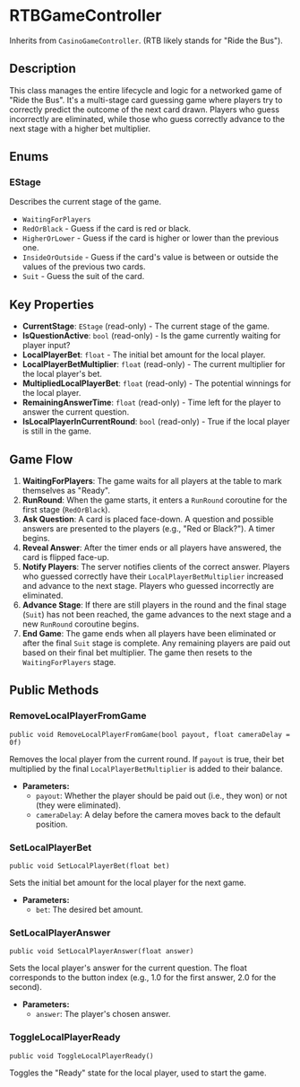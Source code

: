# RTBGameController

Inherits from `CasinoGameController`. (RTB likely stands for "Ride the Bus").

## Description

This class manages the entire lifecycle and logic for a networked game of "Ride the Bus". It's a multi-stage card guessing game where players try to correctly predict the outcome of the next card drawn. Players who guess incorrectly are eliminated, while those who guess correctly advance to the next stage with a higher bet multiplier.

## Enums

### EStage
Describes the current stage of the game.
-   `WaitingForPlayers`
-   `RedOrBlack` - Guess if the card is red or black.
-   `HigherOrLower` - Guess if the card is higher or lower than the previous one.
-   `InsideOrOutside` - Guess if the card's value is between or outside the values of the previous two cards.
-   `Suit` - Guess the suit of the card.

## Key Properties

-   **CurrentStage**: `EStage` (read-only) - The current stage of the game.
-   **IsQuestionActive**: `bool` (read-only) - Is the game currently waiting for player input?
-   **LocalPlayerBet**: `float` - The initial bet amount for the local player.
-   **LocalPlayerBetMultiplier**: `float` (read-only) - The current multiplier for the local player's bet.
-   **MultipliedLocalPlayerBet**: `float` (read-only) - The potential winnings for the local player.
-   **RemainingAnswerTime**: `float` (read-only) - Time left for the player to answer the current question.
-   **IsLocalPlayerInCurrentRound**: `bool` (read-only) - True if the local player is still in the game.

## Game Flow

1.  **WaitingForPlayers**: The game waits for all players at the table to mark themselves as "Ready".
2.  **RunRound**: When the game starts, it enters a `RunRound` coroutine for the first stage (`RedOrBlack`).
3.  **Ask Question**: A card is placed face-down. A question and possible answers are presented to the players (e.g., "Red or Black?"). A timer begins.
4.  **Reveal Answer**: After the timer ends or all players have answered, the card is flipped face-up.
5.  **Notify Players**: The server notifies clients of the correct answer. Players who guessed correctly have their `LocalPlayerBetMultiplier` increased and advance to the next stage. Players who guessed incorrectly are eliminated.
6.  **Advance Stage**: If there are still players in the round and the final stage (`Suit`) has not been reached, the game advances to the next stage and a new `RunRound` coroutine begins.
7.  **End Game**: The game ends when all players have been eliminated or after the final `Suit` stage is complete. Any remaining players are paid out based on their final bet multiplier. The game then resets to the `WaitingForPlayers` stage.

## Public Methods

### RemoveLocalPlayerFromGame
`public void RemoveLocalPlayerFromGame(bool payout, float cameraDelay = 0f)`

Removes the local player from the current round. If `payout` is true, their bet multiplied by the final `LocalPlayerBetMultiplier` is added to their balance.

-   **Parameters:**
    -   `payout`: Whether the player should be paid out (i.e., they won) or not (they were eliminated).
    -   `cameraDelay`: A delay before the camera moves back to the default position.

### SetLocalPlayerBet
`public void SetLocalPlayerBet(float bet)`

Sets the initial bet amount for the local player for the next game.

-   **Parameters:**
    -   `bet`: The desired bet amount.

### SetLocalPlayerAnswer
`public void SetLocalPlayerAnswer(float answer)`

Sets the local player's answer for the current question. The float corresponds to the button index (e.g., 1.0 for the first answer, 2.0 for the second).

-   **Parameters:**
    -   `answer`: The player's chosen answer.

### ToggleLocalPlayerReady
`public void ToggleLocalPlayerReady()`

Toggles the "Ready" state for the local player, used to start the game.
